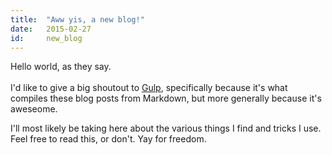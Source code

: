```yaml
---
title:  "Aww yis, a new blog!"
date:   2015-02-27
id:     new_blog
---
```

Hello world, as they say.
<br><br>
I'd like to give a big shoutout to [Gulp](http://gulpjs.com), specifically because it's what compiles these blog posts from Markdown, but more generally because it's aweseome.
 
I'll most likely be taking here about the various things I find and tricks I use. Feel free to read this, or don't. Yay for freedom.